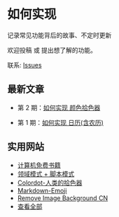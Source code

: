 # 如何实现
记录常见功能背后的故事、不定时更新

欢迎投稿 或 提出想了解的功能。 

联系: [Issues](https://github.com/angxuejian/how-to-achieve/issues)

## 最新文章

- 第 2 期：[如何实现 颜色拾色器](docs/HTA-2-201210.md)

- 第 1 期：[如何实现 日历(含农历)](docs/HTA-1-201210.md)

## 实用网站
- [计算机免费书籍](https://github.com/EbookFoundation/free-programming-books/blob/master/books/free-programming-books-zh.md)
- [领域模式 + 脚本模式](https://www.zhihu.com/question/427434420/answer/1554392638)
- [Colordot-人类的拾色器](https://color.hailpixel.com/)
- [Markdown-Emoji](https://unicode.org/Public/emoji/13.0/emoji-sequences.txt)
- [Remove Image Background CN](https://www.remove.bg/zh)
- [查看全部](WebList.md)
